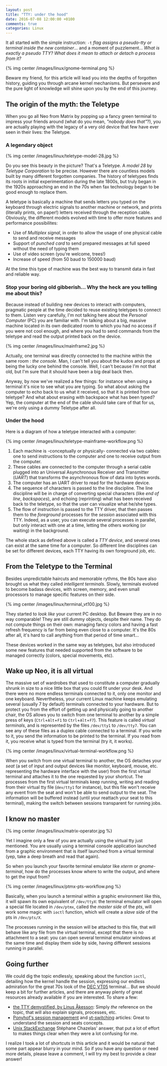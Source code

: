 ```yaml
---
layout: post
title: "TTY: under the hood"
date: 2016-07-08 12:00:00 +0100
comments: true
categories: Linux
---
```


It all started with the simple instruction: `-t` _flag assigns a pseudo-tty or terminal inside the new container_... and a moment of puzzlement... _What is exactly a pseudo TTY?_ _What does it mean to attach or detach a process from it?_

{% img center /images/linux/gnome-terminal.png %}

Beware my friend, for this article will lead you into the depths of forgotten history, guiding you through arcane kernel mechanisms. But persevere and the pure light of knowledge will shine upon you by the end of this journey.

<!-- More -->

The origin of the myth: the Teletype
------------------------------------

When you go all Neo from Matrix by popping up a fancy green terminal to impress your friends around (what do you mean, _"nobody does that"_?), you are actually playing with the legacy of a very old device that few have ever seen in their lives: the Teletype.

### A legendary object

{% img center /images/linux/teletype-model-28.jpg %}

Do you see this beauty in the picture? That's a Teletype. A _model 28_ by _Teletype Corporation_ to be precise. However there are countless models built by many different forgotten companies. The history of teletypes finds its roots in initial experimentation during the late 1800s, but truly began in the 1920s approaching an end in the 70s when fax technology began to be good enough to replace them.

A teletype is basically a machine that sends letters you typed on the keyboard through electric signals to another machine or network, and prints (literally prints, on paper!) letters received through the reception cable. Obviously, the different models evolved with time to offer more features and performance possibilites:

 * Use of _Multiplex signal_, in order to allow the usage of one physical cable to send and receive messages
 * Support of _punched card_ to send prepared messages at full speed without the need of typing them
 * Use of video screen (you're welcome, trees!)
 * Increase of speed (from 50 baud to 150000 baud)

At the time this type of machine was the best way to transmit data in fast and reliable way.

### Stop your boring old gibberish... Why the heck are you telling me about this?

Because instead of building new devices to interact with computers, pragmatic people at the time decided to reuse existing teletypes to connect to them.
Listen very carefully, I'm not talking here about the _Personal Computer_ (PC) you are familiar with. I'm talking about a big, massive machine located in its own dedicated room to which you had no access if you were not cool enough, and where you had to send commands from the teletype and read the output printed back on the device.

{% img center /images/linux/mainframe2.jpg %}

Actually, one terminal was directly connected to the machine within the same room : _the console_. Man, I can't tell you about the kudos and props at being the lucky one behind the console. Well, I can't because I'm not that old, but I'm sure that it should have been a big deal back then.

Anyway, by now we've realized a few things: for instance when using a terminal it's nice to see what you are typing. So what about asking the computer to echo back to us what it received, so that it is printed from our teletype? And what about erasing with backspace what has been typed? Yep, the computer at the end of the cable should take care of that for us, we're only using a dummy Teletype after all.

### Under the hood

Here is a diagram of how a teletype interacted with a computer:

{% img center /images/linux/teletype-mainframe-workflow.png %}

 1. Each machine is -conceptually or physically- connected via two cables: one to send instructions to the computer and one to receive output from the computer.
 2. These cables are connected to the computer through a serial cable plugged into an Universal Asynchronous Receiver and Transmitter (_UART_) that transforms the asynchronous flow of data into bytes words.
 3. The computer has an UART driver to read for the hardware device.
 4. The sequence of characters is passed to the line discipline. The line discipline will be in charge of converting special characters (like _end of line_, _backspaces_), and echoing (reprinting) what has been received back to the teletype, so that the user can visualize what he/she types.
 5. The flow of instruction is passed to the TTY driver, that then passes them to the *foreground* processes for the *session* associated with this TTY. Indeed, as a user, you can execute several processes in parallel, but only interact with one at a time, letting the others working (or waiting) in the background.

The whole stack as defined above is called a *TTY device*, and several ones can exist at the same time for a computer. So different line disciplines can be set for different devices, each TTY having its own foreground job, etc.

From the Teletype to the Terminal
---------------------------------

Besides unpredictable haircuts and memorable rythms, the 80s have also brought us what they called _intelligent terminals_. Slowly, terminals evolved to become badass devices, with screen, memory, and even small processors to manage specific features on their side.

{% img center /images/linux/terminal_vt100.jpg %}

They started to *look like* your current PC desktop. But Beware they are in no way comparable! They are still dummy objects, despite their name. They do not compute things on their own: managing fancy colors and having a fast refresh frequency is far from being even close to a computer. It's the 80s after all, it's hard to call anything from that period of time smart...

These devices worked in the same way as teletypes, but also introduced some new features that needed supported from the software to be managed correctly (colors, special movements, etc).

Wake up Neo, it is all virtual
------------------------------

The massive set of wardrobes that used to constitute a computer gradually shrunk in size to a nice little box that you could fit under your desk. And there were no more endless terminals connected to it, only one monitor and one keyboard. Nevertheless, your current Linux machine keeps emulating several (usually 7 by default) terminals connected to your hardware. But to protect you from the effort of getting up and physically going to another chair, the OS allows you to switch from one terminal to another by a simple press of keys (`Ctrl`+`Alt`+`F1` to `Ctrl`+`Alt`+`F7`). This feature is called _virtual terminals_, and is represented by the files `/dev/tty1` to `/dev/tty7`. You can see any of these files as a duplex cable connected to a terminal. If you write to it, you send the information to be printed to the terminal. If you read from it, you receive what is typed from the terminal (try it, it works).

{% img center /images/linux/virtual-terminal-workflow.png %}

When you switch from one virtual terminal to another, the OS detaches your _seat_ (a set of input and output devices like monitor, keyboard, mouse, etc. representing the hardware interface with the user) from the first virtual terminal and attaches it to the one requested by your shortcut. The processes from the first virtual terminals keep running, writing and reading from their virtual tty file (`dev/tty1` for instance), but this file won't receive any event from the seat and won't be able to send output to the seat. The information will be buffered instead (until your reattach your seat to this terminal), making the switch between sessions transparent for running jobs.

I know no master
----------------

{% img center /images/linux/matrix-operator.jpg %}

Yet I imagine only a few of you are actually using the virtual tty just mentioned. You are usually using a terminal console application launched from a graphic environment that is itself launched from a virtual terminal (yep, take a deep breath and read that again).

So when you launch your favorite terminal emulator like _xterm_ or _gnome-terminal_, how do the processes know where to write the output, and where to get the input from?

{% img center /images/linux/ptmx-pts-workflow.png %}

Basically, when you launch a terminal within a graphic environment like this, it will spawn its own equivalent of `/dev/ttyX`: the terminal emulator will open a special file located in `/dev/ptmx`, called the _master side_ of the _pts_, will work some magic with `ioctl` function, which will create a _slave side_ of the pts in `/dev/pts/X`. 

The processes running in the session will be attached to this file, that will behave like any file from the virtual terminal, except that there is no attachment to a seat: you can open several terminal emulator windows at the same time and display them side by side, having different sessions running in parallel.

Going further
-------------

We could dig the topic endlessly, speaking about the function `ioctl`, detailing how the kernel handle the session, expressing our endless admiration for the great 70s look of the [DEC VT05][vt05] terminal...
But we should keep a bit for further articles, and there are anyway plenty of great resources already available if you are interested. To share a few:

 * [the TTY demystified, by Linus Åkesson][linusakesson]: Simply _the_ reference on the topic, that will also explain signals, processes, etc.
 * [Ponyhof's session management][ponyhof1] and [vt-switching][ponyhof2] articles: Great to understand the session and seats concepts.
 * [Unix StackExchange][unix-stackexchange] Stéphane Chazelas' answer, that put a lot of effort to makes things clear when they were a lot confusing for me.

I realize I took a lot of shortcuts in this article and it would be natural that some part appear blurry in your mind. So if you have any question or need more details, please leave a comment, I will try my best to provide a clear answer!

[vt05]: http://terminals.classiccmp.org/wiki/images/f/fb/DEC_VT05_121708587772-2.jpg
[linusakesson]: http://www.linusakesson.net/programming/tty/
[ponyhof1]: https://dvdhrm.wordpress.com/2013/08/24/session-management-on-linux/
[ponyhof2]: https://dvdhrm.wordpress.com/2013/08/24/how-vt-switching-works/
[unix-stackexchange]: http://unix.stackexchange.com/questions/117981/what-are-the-responsibilities-of-each-pseudo-terminal-pty-component-software
